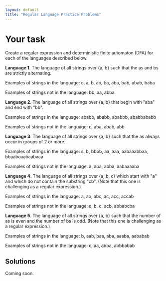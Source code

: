 ```yaml
---
layout: default
title: "Regular Language Practice Problems"
---
```


# Your task

Create a regular expression and deterministic finite automaton (DFA) for each of the languages described below.

**Language 1**.  The language of all strings over {a, b} such that the as and bs are strictly alternating.

Examples of strings in the language: ε, a, b, ab, ba, aba, bab, abab, baba

Examples of strings not in the language: bb, aa, abba

**Language 2**.  The language of all strings over {a, b} that begin with "aba" and end with "bb".

Examples of strings in the language: ababb, ababb, ababbb, ababbababb

Examples of strings not in the language: ε, aba, abab, abb

**Language 3**.  The language of all strings over {a, b} such that the as always occur in groups of 2 or more.

Examples of strings in the language: ε, b, bbbb, aa, aaa, aabaaabbaa, bbaabaaabaabaaa

Examples of strings not in the language: a, aba, abba, aabaaaaba

**Language 4**.  The language of all strings over {a, b, c} which start with "a" and which do not contain the substring "cb".  (Note that this one is challenging as a regular expression.)

Examples of strings in the language: a, ab, abc, ac, acc, accab

Examples of strings not in the language: ε, b, c, acb, abbabcba

**Language 5**.  The language of all strings over {a, b} such that the number of as is even and the number of bs is odd.  (Note that this one is challenging as a regular expression.)

Examples of strings in the language: b, aab, baa, aba, aaaba, aababab

Examples of strings not in the language: ε, aa, abba, abbbabab

## Solutions

Coming soon.
